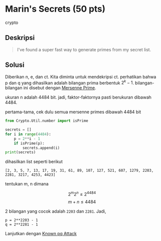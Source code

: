 # Marin's Secrets (50 pts)
crypto

## Deskripsi
> I've found a super fast way to generate primes from my secret list.

## Solusi
Diberikan n, e, dan ct. Kita diminta untuk mendekripsi ct. 
perhatikan bahwa p dan q yang dihasilkan adalah bilangan prima berbentuk $2^k-1$. 
bilangan-bilangan ini disebut dengan [Mersenne Prime](https://en.wikipedia.org/wiki/Mersenne_prime).

ukuran n adalah 4484 bit. jadi, faktor-faktornya pasti berukuran dibawah 4484.

pertama-tama, cek dulu semua mersenne primes dibawah 4484 bit
``` python
from Crypto.Util.number import isPrime

secrets = []
for i in range(4484):
    p = 2**i - 1
    if isPrime(p):
        secrets.append(i)
print(secrets)
```
dihasilkan list seperti berikut
``` console
[2, 3, 5, 7, 13, 17, 19, 31, 61, 89, 107, 127, 521, 607, 1279, 2203, 2281, 3217, 4253, 4423]
```
tentukan m, n dimana

$$ 2^m2^n \le 2^{4484} $$
$$ m + n \le 4484 $$

2 bilangan yang cocok adalah `2203` dan `2281`. Jadi,
``` console
p = 2**2203 - 1
q = 2**2281 - 1
```

Lanjutkan dengan [Known pq Attack](../../Attack_Templates/RSA_Known_pq_Attack.md)
